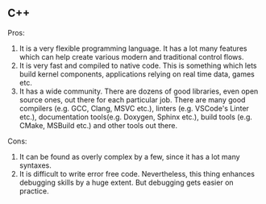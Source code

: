## C++  
Pros:  
1. It is a very flexible programming language. It has a lot many features which can help create various modern and traditional control flows.  
2. It is very fast and compiled to native code. This is something which lets build kernel components, applications relying on real time data, games etc.  
3. It has a wide community. There are dozens of good libraries, even open source ones, out there for each particular job. There are many good compilers (e.g. GCC, Clang, MSVC etc.), linters (e.g. VSCode's Linter etc.), documentation tools(e.g. Doxygen, Sphinx etc.), build tools (e.g. CMake, MSBuild etc.) and other tools out there.  

Cons:  
1. It can be found as overly complex by a few, since it has a lot many syntaxes.
2. It is difficult to write error free code. Nevertheless, this thing enhances debugging skills by a huge extent. But debugging gets easier on practice.
